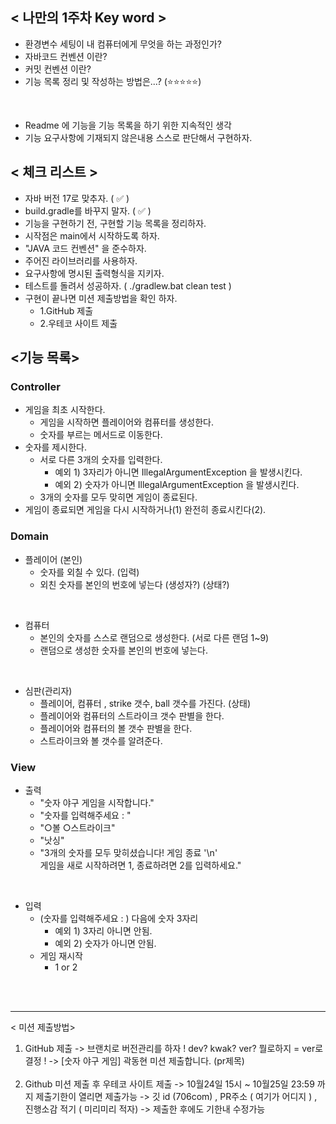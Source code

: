 ## < 나만의 1주차 Key word >
- 환경변수 세팅이 내 컴퓨터에게 무엇을 하는 과정인가?
- 자바코드 컨벤션 이란?
- 커밋 컨벤션 이란?
- 기능 목록 정리 및 작성하는 방법은...? (⭐⭐⭐⭐⭐)


<br>

- Readme 에 기능을 기능 목록을 하기 위한 지속적인 생각
- 기능 요구사항에 기재되지 않은내용 스스로 판단해서 구현하자.

   
## < 체크 리스트 >

- 자바 버전 17로 맞추자. ( ✅ )
- build.gradle를 바꾸지 말자. ( ✅ )
- 기능을 구현하기 전, 구현할 기능 목록을 정리하자. 
- 시작점은 main에서 시작하도록 하자.
- "JAVA 코드 컨벤션" 을 준수하자.
- 주어진 라이브러리를 사용하자.
- 요구사항에 명시된 출력형식을 지키자.
- 테스트를 돌려서 성공하자. ( ./gradlew.bat clean test )
- 구현이 끝나면 미션 제출방법을 확인 하자.
  - 1.GitHub 제출
  - 2.우테코 사이트 제출 


## <기능 목록>

### Controller 
- 게임을 최초 시작한다.
  - 게임을 시작하면 플레이어와 컴퓨터를 생성한다.
  - 숫자를 부르는 메서드로 이동한다.
- 숫자를 제시한다.
  - 서로 다른 3개의 숫자를 입력한다.
    - 예외 1) 3자리가 아니면 IllegalArgumentException 을 발생시킨다.
    - 예외 2) 숫자가 아니면 IllegalArgumentException 을 발생시킨다.
  - 3개의 숫자를 모두 맞히면 게임이 종료된다.
- 게임이 종료되면 게임을 다시 시작하거나(1) 완전히 종료시킨다(2).

### Domain
- 플레이어 (본인)
    - 숫자를 외칠 수 있다. (입력) 
    - 외친 숫자를 본인의 번호에 넣는다 (생성자?) (상태?)

<br>

- 컴퓨터 
  - 본인의 숫자를 스스로 랜덤으로 생성한다. (서로 다른 랜덤 1~9) 
  - 랜덤으로 생성한 숫자를 본인의 번호에 넣는다. 

<br>

- 심판(관리자)
  - 플레이어, 컴퓨터 , strike 갯수, ball 갯수를 가진다. (상태)
  - 플레이어와 컴퓨터의 스트라이크 갯수 판별을 한다. 
  - 플레이어와 컴퓨터의 볼 갯수 판별을 한다. 
  - 스트라이크와 볼 갯수를 알려준다. 

### View
- 출력
  - "숫자 야구 게임을 시작합니다."
  - "숫자를 입력해주세요 : "
  - "○볼 ○스트라이크"
  - "낫싱"
  - "3개의 숫자를 모두 맞히셨습니다! 게임 종료 '\n' <br>게임을 새로 시작하려면 1, 종료하려면 2를 입력하세요."

<br>

- 입력
  - (숫자를 입력해주세요 : ) 다음에 숫자 3자리
    - 예외 1) 3자리 아니면 안됨.
    - 예외 2) 숫자가 아니면 안됨.
  - 게임 재시작
    - 1 or 2



<br><br>

--- 

< 미션 제출방법>
1. GitHub 제출
   -> 브랜치로 버전관리를 하자 ! dev? kwak? ver? 뭘로하지 =  ver로 결정 !
   -> [숫자 야구 게임] 곽동현 미션 제출합니다. (pr제목)  
   <br>
2. Github 미션 제출 후 우테코 사이트 제출
   -> 10월24일 15시 ~ 10월25일 23:59 까지 제출기한이 열리면 제출가능
   -> 깃 id (706com) , PR주소 ( 여기가 어디지 ) , 진행소감 적기 ( 미리미리 적자)
   -> 제출한 후에도 기한내 수정가능

